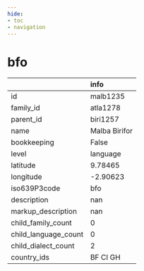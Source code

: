 ```yaml
---
hide:
- toc
- navigation
---
```

# bfo
|                      | info          |
|:---------------------|:--------------|
| id                   | malb1235      |
| family_id            | atla1278      |
| parent_id            | biri1257      |
| name                 | Malba Birifor |
| bookkeeping          | False         |
| level                | language      |
| latitude             | 9.78465       |
| longitude            | -2.90623      |
| iso639P3code         | bfo           |
| description          | nan           |
| markup_description   | nan           |
| child_family_count   | 0             |
| child_language_count | 0             |
| child_dialect_count  | 2             |
| country_ids          | BF CI GH      |